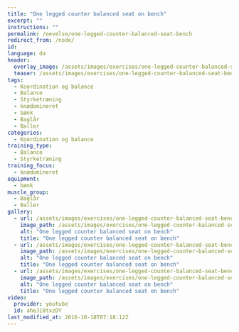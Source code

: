 ```yaml
---
title: "One legged counter balanced seat on bench"
excerpt: ""
instructions: ""
permalink: /oevelse/one-legged-counter-balanced-seat-bench
redirect_from: /node/
id: 
language: da
header:
  overlay_image: /assets/images/exercises/one-legged-counter-balanced-seat-bench-0.jpg
  teaser: /assets/images/exercises/one-legged-counter-balanced-seat-bench-0-320.jpg
tags:
  - Koordination og balance
  - Balance
  - Styrketræning
  - knædomineret
  - bænk
  - Baglår
  - Baller
categories:
  - Koordination og balance
training_type: 
  - Balance
  - Styrketræning
training_focus: 
  - knædomineret
equipment:
  - bænk
muscle_group:
  - Baglår
  - Baller
gallery:
  - url: /assets/images/exercises/one-legged-counter-balanced-seat-bench-0.jpg
    image_path: /assets/images/exercises/one-legged-counter-balanced-seat-bench-0-320.jpg
    alt: "One legged counter balanced seat on bench"
    title: "One legged counter balanced seat on bench"
  - url: /assets/images/exercises/one-legged-counter-balanced-seat-bench-1.jpg
    image_path: /assets/images/exercises/one-legged-counter-balanced-seat-bench-1-320.jpg
    alt: "One legged counter balanced seat on bench"
    title: "One legged counter balanced seat on bench"
  - url: /assets/images/exercises/one-legged-counter-balanced-seat-bench-2.jpg
    image_path: /assets/images/exercises/one-legged-counter-balanced-seat-bench-2-320.jpg
    alt: "One legged counter balanced seat on bench"
    title: "One legged counter balanced seat on bench"
video:
  provider: youtube
  id: aheJi8txzDY
last_modified_at: 2016-10-18T07:18:12Z
---
```




